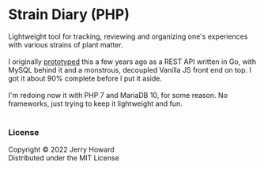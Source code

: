 # Strain Diary (PHP)
Lightweight tool for tracking, reviewing and organizing one's experiences with various strains of plant matter.
<br/><br/>
I originally [prototyped](https://github.com/jerhow/straindiary) this a few years ago as a REST API written in Go, with MySQL behind it and a monstrous, decoupled Vanilla JS front end on top. I got it about 90% complete before I put it aside.
<br/><br/>
I'm redoing now it with PHP 7 and MariaDB 10, for some reason. No frameworks, just trying to keep it lightweight and fun.<br/><br/>

### License
Copyright © 2022 Jerry Howard<br/>
Distributed under the MIT License
